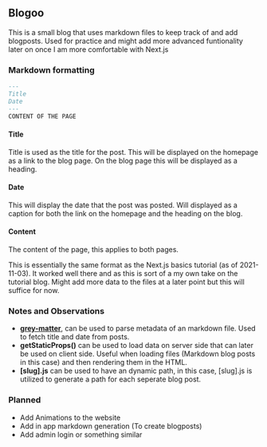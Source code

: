 ## Blogoo

This is a small blog that uses markdown files to keep track of and add blogposts. Used for practice and might add more advanced funtionality later on once I am more comfortable with Next.js

### Markdown formatting

```Markdown
---
Title
Date
---
CONTENT OF THE PAGE
```

#### Title

Title is used as the title for the post. This will be displayed on the homepage as a link to the blog page. On the blog page this will be displayed as a heading.

#### Date

This will display the date that the post was posted. Will displayed as a caption for both the link on the homepage and the heading on the blog.

#### Content

The content of the page, this applies to both pages.

This is essentially the same format as the Next.js basics tutorial (as of 2021-11-03). It worked well there and as this is sort of a my own take on the tutorial blog. Might add more data to the files at a later point but this will suffice for now.

### Notes and Observations

- **[grey-matter](https://github.com/jonschlinkert/gray-matter)**, can be used to parse metadata of an markdown file. Used to fetch title and date from posts.
- **getStaticProps()** can be used to load data on server side that can later be used on client side. Useful when loading files (Markdown blog posts in this case) and then rendering them in the HTML.
- **[slug].js** can be used to have an dynamic path, in this case, [slug].js is utilized to generate a path for each seperate blog post.

### Planned

- Add Animations to the website
- Add in app markdown generation (To create blogposts)
- Add admin login or something similar

